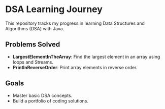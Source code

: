 # DSA Learning Journey
This repository tracks my progress in learning Data Structures and Algorithms (DSA) with Java.

## Problems Solved
- **LargestElementInTheArray**: Find the largest element in an array using loops and Streams.
- **PrintInReverseOrder**: Print array elements in reverse order.

## Goals
- Master basic DSA concepts.
- Build a portfolio of coding solutions.